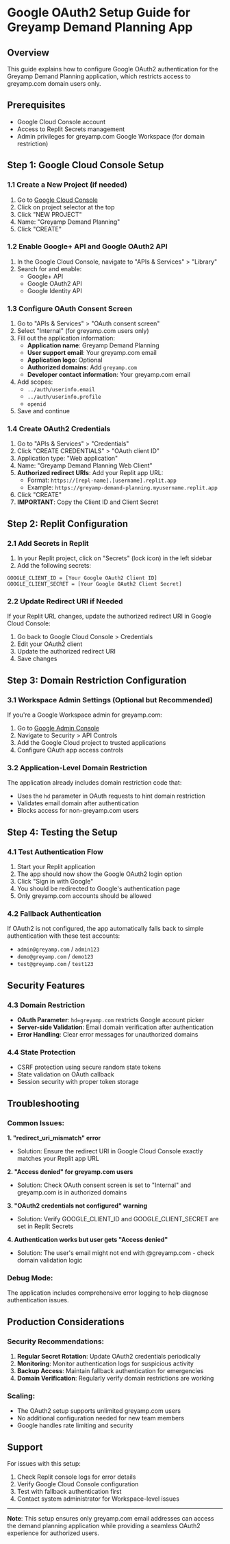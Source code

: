 # Google OAuth2 Setup Guide for Greyamp Demand Planning App

## Overview
This guide explains how to configure Google OAuth2 authentication for the Greyamp Demand Planning application, which restricts access to greyamp.com domain users only.

## Prerequisites
- Google Cloud Console account
- Access to Replit Secrets management
- Admin privileges for greyamp.com Google Workspace (for domain restriction)

## Step 1: Google Cloud Console Setup

### 1.1 Create a New Project (if needed)
1. Go to [Google Cloud Console](https://console.cloud.google.com/)
2. Click on project selector at the top
3. Click "NEW PROJECT"
4. Name: "Greyamp Demand Planning"
5. Click "CREATE"

### 1.2 Enable Google+ API and Google OAuth2 API
1. In the Google Cloud Console, navigate to "APIs & Services" > "Library"
2. Search for and enable:
   - Google+ API
   - Google OAuth2 API
   - Google Identity API

### 1.3 Configure OAuth Consent Screen
1. Go to "APIs & Services" > "OAuth consent screen"
2. Select "Internal" (for greyamp.com users only)
3. Fill out the application information:
   - **Application name**: Greyamp Demand Planning
   - **User support email**: Your greyamp.com email
   - **Application logo**: Optional
   - **Authorized domains**: Add `greyamp.com`
   - **Developer contact information**: Your greyamp.com email
4. Add scopes:
   - `../auth/userinfo.email`
   - `../auth/userinfo.profile`
   - `openid`
5. Save and continue

### 1.4 Create OAuth2 Credentials
1. Go to "APIs & Services" > "Credentials"
2. Click "CREATE CREDENTIALS" > "OAuth client ID"
3. Application type: "Web application"
4. Name: "Greyamp Demand Planning Web Client"
5. **Authorized redirect URIs**: Add your Replit app URL:
   - Format: `https://[repl-name].[username].replit.app`
   - Example: `https://greyamp-demand-planning.myusername.replit.app`
6. Click "CREATE"
7. **IMPORTANT**: Copy the Client ID and Client Secret

## Step 2: Replit Configuration

### 2.1 Add Secrets in Replit
1. In your Replit project, click on "Secrets" (lock icon) in the left sidebar
2. Add the following secrets:

```
GOOGLE_CLIENT_ID = [Your Google OAuth2 Client ID]
GOOGLE_CLIENT_SECRET = [Your Google OAuth2 Client Secret]
```

### 2.2 Update Redirect URI if Needed
If your Replit URL changes, update the authorized redirect URI in Google Cloud Console:
1. Go back to Google Cloud Console > Credentials
2. Edit your OAuth2 client
3. Update the authorized redirect URI
4. Save changes

## Step 3: Domain Restriction Configuration

### 3.1 Workspace Admin Settings (Optional but Recommended)
If you're a Google Workspace admin for greyamp.com:
1. Go to [Google Admin Console](https://admin.google.com)
2. Navigate to Security > API Controls
3. Add the Google Cloud project to trusted applications
4. Configure OAuth app access controls

### 3.2 Application-Level Domain Restriction
The application already includes domain restriction code that:
- Uses the `hd` parameter in OAuth requests to hint domain restriction
- Validates email domain after authentication
- Blocks access for non-greyamp.com users

## Step 4: Testing the Setup

### 4.1 Test Authentication Flow
1. Start your Replit application
2. The app should now show the Google OAuth2 login option
3. Click "Sign in with Google"
4. You should be redirected to Google's authentication page
5. Only greyamp.com accounts should be allowed

### 4.2 Fallback Authentication
If OAuth2 is not configured, the app automatically falls back to simple authentication with these test accounts:
- `admin@greyamp.com` / `admin123`
- `demo@greyamp.com` / `demo123`
- `test@greyamp.com` / `test123`

## Security Features

### 4.3 Domain Restriction
- **OAuth Parameter**: `hd=greyamp.com` restricts Google account picker
- **Server-side Validation**: Email domain verification after authentication
- **Error Handling**: Clear error messages for unauthorized domains

### 4.4 State Protection
- CSRF protection using secure random state tokens
- State validation on OAuth callback
- Session security with proper token storage

## Troubleshooting

### Common Issues:

**1. "redirect_uri_mismatch" error**
- Solution: Ensure the redirect URI in Google Cloud Console exactly matches your Replit app URL

**2. "Access denied" for greyamp.com users**
- Solution: Check OAuth consent screen is set to "Internal" and greyamp.com is in authorized domains

**3. "OAuth2 credentials not configured" warning**
- Solution: Verify GOOGLE_CLIENT_ID and GOOGLE_CLIENT_SECRET are set in Replit Secrets

**4. Authentication works but user gets "Access denied"**
- Solution: The user's email might not end with @greyamp.com - check domain validation logic

### Debug Mode:
The application includes comprehensive error logging to help diagnose authentication issues.

## Production Considerations

### Security Recommendations:
1. **Regular Secret Rotation**: Update OAuth2 credentials periodically
2. **Monitoring**: Monitor authentication logs for suspicious activity
3. **Backup Access**: Maintain fallback authentication for emergencies
4. **Domain Verification**: Regularly verify domain restrictions are working

### Scaling:
- The OAuth2 setup supports unlimited greyamp.com users
- No additional configuration needed for new team members
- Google handles rate limiting and security

## Support

For issues with this setup:
1. Check Replit console logs for error details
2. Verify Google Cloud Console configuration
3. Test with fallback authentication first
4. Contact system administrator for Workspace-level issues

---
**Note**: This setup ensures only greyamp.com email addresses can access the demand planning application while providing a seamless OAuth2 experience for authorized users.
